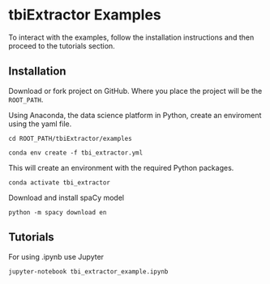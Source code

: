 # tbiExtractor Examples

To interact with the examples, follow the installation instructions and then proceed to the tutorials section.


Installation
-------------

Download or fork project on GitHub. Where you place the project will be the ``ROOT_PATH``.

Using Anaconda, the data science platform in Python, create an enviroment using the yaml file.

``cd ROOT_PATH/tbiExtractor/examples``

``conda env create -f tbi_extractor.yml``

This will create an environment with the required Python packages.

``conda activate tbi_extractor``

Download and install spaCy model

``python -m spacy download en``


Tutorials
----------

For using .ipynb use Jupyter

``jupyter-notebook tbi_extractor_example.ipynb``
